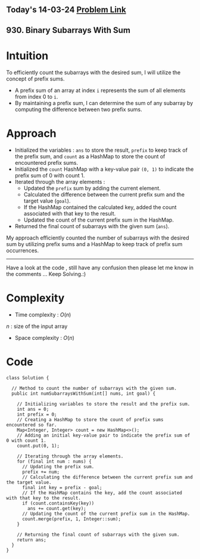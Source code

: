 ## Today's 14-03-24 [Problem Link](https://leetcode.com/problems/binary-subarrays-with-sum/description/?envType=daily-question&envId=2024-03-14)
## 930. Binary Subarrays With Sum

# Intuition
<!-- Describe your first thoughts on how to solve this problem. -->
To efficiently count the subarrays with the desired sum, I will utilize the concept of prefix sums.
- A prefix sum of an array at index `i` represents the sum of all elements from index 0 to `i`.
- By maintaining a prefix sum, I can determine the sum of any subarray by computing the difference between two prefix sums.

# Approach
<!-- Describe your approach to solving the problem. -->
- Initialized the variables : `ans` to store the result, `prefix` to keep track of the prefix sum, and `count` as a HashMap to store the count of encountered prefix sums.
- Initialized the `count` HashMap with a key-value pair `(0, 1)` to indicate the prefix sum of 0 with count 1.
- Iterated through the array elements :
    - Updated the `prefix` sum by adding the current element.
    - Calculated the difference between the current prefix sum and the target value (`goal`).
    - If the HashMap contained the calculated key, added the count associated with that key to the result.
    - Updated the count of the current prefix sum in the HashMap.
- Returned the final count of subarrays with the given sum (`ans`).

My approach efficiently counted the number of subarrays with the desired sum by utilizing prefix sums and a HashMap to keep track of prefix sum occurrences.

---
Have a look at the code , still have any confusion then please let me know in the comments ... Keep Solving.:)
# Complexity
- Time complexity : $O(n)$
<!-- Add your time complexity here, e.g. $$O(n)$$ -->
$n$ : size of the input array
- Space complexity : $O(n)$
<!-- Add your space complexity here, e.g. $$O(n)$$ -->

# Code
```
class Solution {
  
  // Method to count the number of subarrays with the given sum.
  public int numSubarraysWithSum(int[] nums, int goal) {

    // Initializing variables to store the result and the prefix sum.
    int ans = 0;
    int prefix = 0;
    // Creating a HashMap to store the count of prefix sums encountered so far.
    Map<Integer, Integer> count = new HashMap<>();
    // Adding an initial key-value pair to indicate the prefix sum of 0 with count 1.
    count.put(0, 1);

    // Iterating through the array elements.
    for (final int num : nums) {
      // Updating the prefix sum.
      prefix += num;
      // Calculating the difference between the current prefix sum and the target value.
      final int key = prefix - goal;
      // If the HashMap contains the key, add the count associated with that key to the result.
      if (count.containsKey(key))
        ans += count.get(key);
      // Updating the count of the current prefix sum in the HashMap.
      count.merge(prefix, 1, Integer::sum);
    }

    // Returning the final count of subarrays with the given sum.
    return ans;
  }
}
```